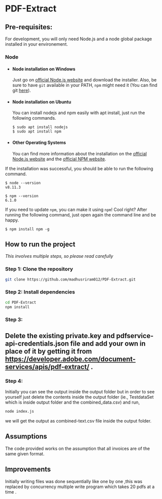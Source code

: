 # PDF-Extract


## Pre-requisites:
For development, you will only need Node.js and a node global package installed in your environement.

### Node
- #### Node installation on Windows

  Just go on [official Node.js website](https://nodejs.org/) and download the installer.
Also, be sure to have `git` available in your PATH, `npm` might need it (You can find git [here](https://git-scm.com/)).

- #### Node installation on Ubuntu

  You can install nodejs and npm easily with apt install, just run the following commands.

      $ sudo apt install nodejs
      $ sudo apt install npm

- #### Other Operating Systems
  You can find more information about the installation on the [official Node.js website](https://nodejs.org/) and the [official NPM website](https://npmjs.org/).

If the installation was successful, you should be able to run the following command.

    $ node --version
    v8.11.3

    $ npm --version
    6.1.0

If you need to update `npm`, you can make it using `npm`! Cool right? After running the following command, just open again the command line and be happy.

    $ npm install npm -g
    
    

## How to run the project

_This involves multiple steps, so please read carefully_

### Step 1: Clone the repository
```bash
git clone https://github.com/madhusriram012/PDF-Extract.git
```

### Step 2: Install dependencies

```bash
cd PDF-Extract
npm install 
```

### Step 3: 

## Delete the existing private.key and pdfservice-api-credentials.json file and add your own in place of it by getting it from https://developer.adobe.com/document-services/apis/pdf-extract/ .


### Step 4:
Initially you can see the output inside the output folder but in order to see yourself just delete the contents inside the output folder (ie., TestdataSet which is inside output folder and the combined_data.csv) and run,
```bash
node index.js
```
we will get the output as combined-text.csv file inside the output folder.


## Assumptions
The code provided works on the assumption that all invoices are of the same given format.


## Improvements
Initially writing files was done sequentially like one by one ,this was replaced by concurrency multiple write program which takes 20 pdfs at a time .
